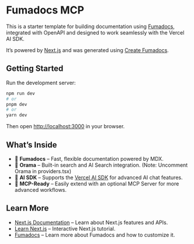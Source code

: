 # Fumadocs MCP

This is a starter template for building documentation using [Fumadocs](https://fumadocs.vercel.app), integrated with OpenAPI and designed to work seamlessly with the Vercel AI SDK.

It’s powered by [Next.js](https://nextjs.org) and was generated using [Create Fumadocs](https://github.com/fuma-nama/fumadocs).

## Getting Started

Run the development server:

```bash
npm run dev
# or
pnpm dev
# or
yarn dev
```

Then open [http://localhost:3000](http://localhost:3000) in your browser.

## What’s Inside

- 🧩 **Fumadocs** – Fast, flexible documentation powered by MDX.
- 📘 **Orama** – Built-in search and AI Search integration. (Note: Uncomment Orama in providers.tsx)
- 🧠 **AI SDK** – Supports the [Vercel AI SDK](https://sdk.vercel.ai) for advanced AI chat features.
- 🧱 **MCP-Ready** – Easily extend with an optional MCP Server for more advanced workflows.

## Learn More

- [Next.js Documentation](https://nextjs.org/docs) – Learn about Next.js features and APIs.
- [Learn Next.js](https://nextjs.org/learn) – Interactive Next.js tutorial.
- [Fumadocs](https://fumadocs.vercel.app) – Learn more about Fumadocs and how to customize it.
